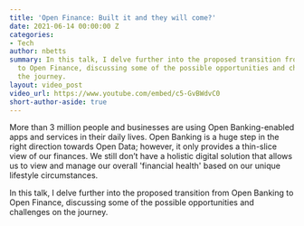 ```yaml
---
title: 'Open Finance: Built it and they will come?'
date: 2021-06-14 00:00:00 Z
categories:
- Tech
author: nbetts
summary: In this talk, I delve further into the proposed transition from Open Banking
  to Open Finance, discussing some of the possible opportunities and challenges on
  the journey.
layout: video_post
video_url: https://www.youtube.com/embed/c5-GvBWdvC0
short-author-aside: true
---
```


More than 3 million people and businesses are using Open Banking-enabled apps and services in their daily lives. Open Banking is a huge step in the right direction towards Open Data; however, it only provides a thin-slice view of our finances. We still don’t have a holistic digital solution that allows us to view and manage our overall 'financial health' based on our unique lifestyle circumstances.

In this talk, I delve further into the proposed transition from Open Banking to Open Finance, discussing some of the possible opportunities and challenges on the journey.


